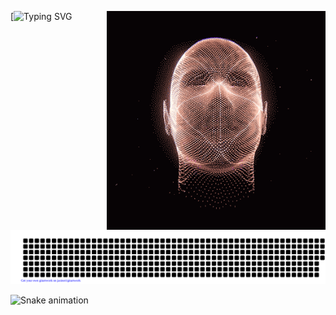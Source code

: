 
[![Typing SVG](https://readme-typing-svg.herokuapp.com/?font=Kdam+Thmor+Pro&size=54&color=27F72B&width=600&height=500&lines=%3E%3E%3E%20+%20print(%22Hello%20World%20%20%22))
<img align="right" alt="GIF" src="c5f06cb3309393f3922761354b7304e3.gif" width="350"/>
<br><br><br>


![gitartwork](gitartwork.svg)



![Snake animation](https://github.com/khasanovmma/khasanovmma/blob/output/github-contribution-grid-snake.svg)
